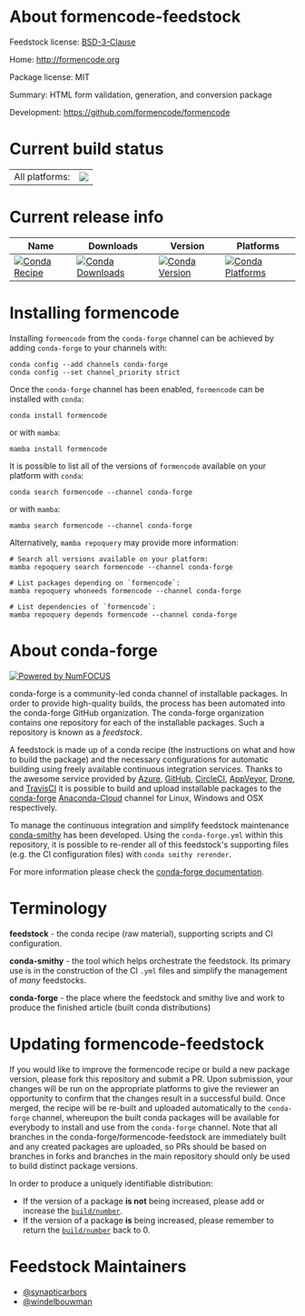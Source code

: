 About formencode-feedstock
==========================

Feedstock license: [BSD-3-Clause](https://github.com/conda-forge/formencode-feedstock/blob/main/LICENSE.txt)

Home: http://formencode.org

Package license: MIT

Summary: HTML form validation, generation, and conversion package

Development: https://github.com/formencode/formencode

Current build status
====================


<table><tr><td>All platforms:</td>
    <td>
      <a href="https://dev.azure.com/conda-forge/feedstock-builds/_build/latest?definitionId=5914&branchName=main">
        <img src="https://dev.azure.com/conda-forge/feedstock-builds/_apis/build/status/formencode-feedstock?branchName=main">
      </a>
    </td>
  </tr>
</table>

Current release info
====================

| Name | Downloads | Version | Platforms |
| --- | --- | --- | --- |
| [![Conda Recipe](https://img.shields.io/badge/recipe-formencode-green.svg)](https://anaconda.org/conda-forge/formencode) | [![Conda Downloads](https://img.shields.io/conda/dn/conda-forge/formencode.svg)](https://anaconda.org/conda-forge/formencode) | [![Conda Version](https://img.shields.io/conda/vn/conda-forge/formencode.svg)](https://anaconda.org/conda-forge/formencode) | [![Conda Platforms](https://img.shields.io/conda/pn/conda-forge/formencode.svg)](https://anaconda.org/conda-forge/formencode) |

Installing formencode
=====================

Installing `formencode` from the `conda-forge` channel can be achieved by adding `conda-forge` to your channels with:

```
conda config --add channels conda-forge
conda config --set channel_priority strict
```

Once the `conda-forge` channel has been enabled, `formencode` can be installed with `conda`:

```
conda install formencode
```

or with `mamba`:

```
mamba install formencode
```

It is possible to list all of the versions of `formencode` available on your platform with `conda`:

```
conda search formencode --channel conda-forge
```

or with `mamba`:

```
mamba search formencode --channel conda-forge
```

Alternatively, `mamba repoquery` may provide more information:

```
# Search all versions available on your platform:
mamba repoquery search formencode --channel conda-forge

# List packages depending on `formencode`:
mamba repoquery whoneeds formencode --channel conda-forge

# List dependencies of `formencode`:
mamba repoquery depends formencode --channel conda-forge
```


About conda-forge
=================

[![Powered by
NumFOCUS](https://img.shields.io/badge/powered%20by-NumFOCUS-orange.svg?style=flat&colorA=E1523D&colorB=007D8A)](https://numfocus.org)

conda-forge is a community-led conda channel of installable packages.
In order to provide high-quality builds, the process has been automated into the
conda-forge GitHub organization. The conda-forge organization contains one repository
for each of the installable packages. Such a repository is known as a *feedstock*.

A feedstock is made up of a conda recipe (the instructions on what and how to build
the package) and the necessary configurations for automatic building using freely
available continuous integration services. Thanks to the awesome service provided by
[Azure](https://azure.microsoft.com/en-us/services/devops/), [GitHub](https://github.com/),
[CircleCI](https://circleci.com/), [AppVeyor](https://www.appveyor.com/),
[Drone](https://cloud.drone.io/welcome), and [TravisCI](https://travis-ci.com/)
it is possible to build and upload installable packages to the
[conda-forge](https://anaconda.org/conda-forge) [Anaconda-Cloud](https://anaconda.org/)
channel for Linux, Windows and OSX respectively.

To manage the continuous integration and simplify feedstock maintenance
[conda-smithy](https://github.com/conda-forge/conda-smithy) has been developed.
Using the ``conda-forge.yml`` within this repository, it is possible to re-render all of
this feedstock's supporting files (e.g. the CI configuration files) with ``conda smithy rerender``.

For more information please check the [conda-forge documentation](https://conda-forge.org/docs/).

Terminology
===========

**feedstock** - the conda recipe (raw material), supporting scripts and CI configuration.

**conda-smithy** - the tool which helps orchestrate the feedstock.
                   Its primary use is in the construction of the CI ``.yml`` files
                   and simplify the management of *many* feedstocks.

**conda-forge** - the place where the feedstock and smithy live and work to
                  produce the finished article (built conda distributions)


Updating formencode-feedstock
=============================

If you would like to improve the formencode recipe or build a new
package version, please fork this repository and submit a PR. Upon submission,
your changes will be run on the appropriate platforms to give the reviewer an
opportunity to confirm that the changes result in a successful build. Once
merged, the recipe will be re-built and uploaded automatically to the
`conda-forge` channel, whereupon the built conda packages will be available for
everybody to install and use from the `conda-forge` channel.
Note that all branches in the conda-forge/formencode-feedstock are
immediately built and any created packages are uploaded, so PRs should be based
on branches in forks and branches in the main repository should only be used to
build distinct package versions.

In order to produce a uniquely identifiable distribution:
 * If the version of a package **is not** being increased, please add or increase
   the [``build/number``](https://docs.conda.io/projects/conda-build/en/latest/resources/define-metadata.html#build-number-and-string).
 * If the version of a package **is** being increased, please remember to return
   the [``build/number``](https://docs.conda.io/projects/conda-build/en/latest/resources/define-metadata.html#build-number-and-string)
   back to 0.

Feedstock Maintainers
=====================

* [@synapticarbors](https://github.com/synapticarbors/)
* [@windelbouwman](https://github.com/windelbouwman/)

